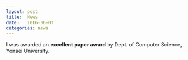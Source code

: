 ```yaml
---
layout: post
title:  News
date:   2016-06-03
categories: news
---
```

I was awarded an **excellent paper award** by Dept. of Computer Science, Yonsei University.
